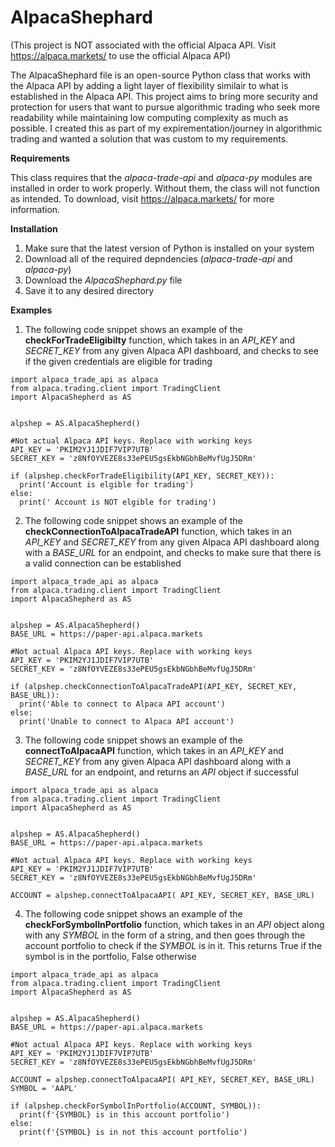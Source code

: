 # AlpacaShephard

(This project is NOT associated with the official Alpaca API. Visit https://alpaca.markets/ to use the official Alpaca API)

The AlpacaShephard file is an open-source Python class that works with the Alpaca API by adding a light layer of flexibility similair to what is established in the Alpaca API. This project aims to bring more security and protection for users that want to pursue algorithmic trading who seek more readability while maintaining low computing complexity as much as possible. I created this as part of my expirementation/journey in algorithmic trading and wanted a solution that was custom to my requirements.

**Requirements**

This class requires that the _alpaca-trade-api_ and _alpaca-py_ modules are installed in order to work properly. Without them, the class will not function as intended.
To download, visit https://alpaca.markets/ for more information.

**Installation**

1. Make sure that the latest version of Python is installed on your system
2. Download all of the required depndencies (_alpaca-trade-api_ and _alpaca-py_)
3. Download the _AlpacaShephard.py_ file
4. Save it to any desired directory


**Examples**

1. The following code snippet shows an example of the **checkForTradeEligibilty** function, which takes in an _API_KEY_ and _SECRET_KEY_ from any given Alpaca API dashboard, and checks to see if the given credentials are eligible for trading

````
import alpaca_trade_api as alpaca
from alpaca.trading.client import TradingClient
import AlpacaShepherd as AS


alpshep = AS.AlpacaShepherd()

#Not actual Alpaca API keys. Replace with working keys
API_KEY = 'PKIM2YJ1JDIF7VIP7UTB'
SECRET_KEY = 'z8NfOYVEZE8s33ePEU5gsEkbNGbhBeMvfUgJ5DRm'

if (alpshep.checkForTradeEligibility(API_KEY, SECRET_KEY)):
  print('Account is elgible for trading')
else:
  print(' Account is NOT elgible for trading')

````

2. The following code snippet shows an example of the **checkConnectionToAlpacaTradeAPI** function, which takes in an _API_KEY_ and _SECRET_KEY_ from any given Alpaca API dashboard along with a _BASE_URL_ for an endpoint, and checks to make sure that there is a valid connection can be established

````
import alpaca_trade_api as alpaca
from alpaca.trading.client import TradingClient
import AlpacaShepherd as AS


alpshep = AS.AlpacaShepherd()
BASE_URL = https://paper-api.alpaca.markets

#Not actual Alpaca API keys. Replace with working keys
API_KEY = 'PKIM2YJ1JDIF7VIP7UTB'
SECRET_KEY = 'z8NfOYVEZE8s33ePEU5gsEkbNGbhBeMvfUgJ5DRm'

if (alpshep.checkConnectionToAlpacaTradeAPI(API_KEY, SECRET_KEY, BASE_URL)):
  print('Able to connect to Alpaca API account')
else:
  print('Unable to connect to Alpaca API account')

````

3. The following code snippet shows an example of the **connectToAlpacaAPI** function, which takes in an _API_KEY_ and _SECRET_KEY_ from any given Alpaca API dashboard along with a _BASE_URL_ for an endpoint, and returns an _API_ object if successful

````
import alpaca_trade_api as alpaca
from alpaca.trading.client import TradingClient
import AlpacaShepherd as AS


alpshep = AS.AlpacaShepherd()
BASE_URL = https://paper-api.alpaca.markets

#Not actual Alpaca API keys. Replace with working keys
API_KEY = 'PKIM2YJ1JDIF7VIP7UTB'
SECRET_KEY = 'z8NfOYVEZE8s33ePEU5gsEkbNGbhBeMvfUgJ5DRm'

ACCOUNT = alpshep.connectToAlpacaAPI( API_KEY, SECRET_KEY, BASE_URL)

````

4. The following code snippet shows an example of the **checkForSymbolInPortfolio** function, which takes in an _API_ object along with any _SYMBOL_ in the form of a string, and then goes through the account portfolio to check if the _SYMBOL_ is in it. This returns True if the symbol is in the portfolio, False otherwise

````
import alpaca_trade_api as alpaca
from alpaca.trading.client import TradingClient
import AlpacaShepherd as AS


alpshep = AS.AlpacaShepherd()
BASE_URL = https://paper-api.alpaca.markets

#Not actual Alpaca API keys. Replace with working keys
API_KEY = 'PKIM2YJ1JDIF7VIP7UTB'
SECRET_KEY = 'z8NfOYVEZE8s33ePEU5gsEkbNGbhBeMvfUgJ5DRm'

ACCOUNT = alpshep.connectToAlpacaAPI( API_KEY, SECRET_KEY, BASE_URL)
SYMBOL = 'AAPL'

if (alpshep.checkForSymbolInPortfolio(ACCOUNT, SYMBOL)):
  print(f'{SYMBOL} is in this account portfolio')
else:
  print(f'{SYMBOL} is in not this account portfolio')

````

